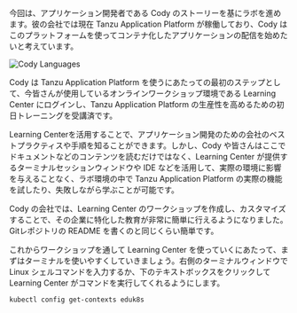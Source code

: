 今回は、アプリケーション開発者である Cody のストーリーを基にラボを進めます。彼の会社では現在 Tanzu Application Platform が稼働しており、Cody はこのプラットフォームを使ってコンテナ化したアプリケーションの配信を始めたいと考えています。

![Cody Languages](images/cody.png)

Cody は Tanzu Application Platform を使うにあたっての最初のステップとして、今皆さんが使用しているオンラインワークショップ環境である Learning Center にログインし、Tanzu Application Platform の生産性を高めるための初日トレーニングを受講済です。

Learning Centerを活用することで、アプリケーション開発のための会社のベストプラクティスや手順を知ることができます。しかし、Cody や皆さんはここでドキュメントなどのコンテンツを読むだけではなく、Learning Center が提供するターミナルセッションウィンドウや IDE などを活用して、実際の環境に影響を与えることなく、ラボ環境の中で Tanzu Application Platform の実際の機能を試したり、失敗しながら学ぶことが可能です。

Cody の会社では、Learning Center のワークショップを作成し、カスタマイズすることで、その企業に特化した教育が非常に簡単に行えるようになりました。Gitレポジトリの README を書くのと同じくらい簡単です。

これからワークショップを通して Learning Center を使っていくにあたって、まずはターミナルを使いやすくしていきましょう。右側のターミナルウィンドウで Linux シェルコマンドを入力するか、下のテキストボックスをクリックして Learning Center がコマンドを実行してくれるようにします。

```execute
kubectl config get-contexts eduk8s
```  
